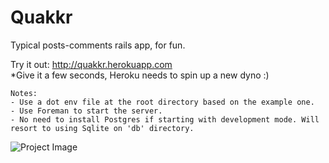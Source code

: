 # Quakkr
Typical posts-comments rails app, for fun.

Try it out: http://quakkr.herokuapp.com  
*Give it a few seconds, Heroku needs to spin up a new dyno :)

```
Notes:  
- Use a dot env file at the root directory based on the example one.
- Use Foreman to start the server.
- No need to install Postgres if starting with development mode. Will resort to using Sqlite on 'db' directory.
```

![Project Image](http://anthonynsimon.com/img/quakkr/00.jpg)